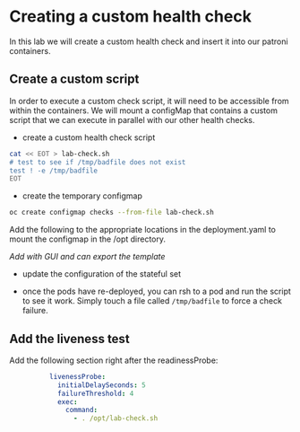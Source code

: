 # Creating a custom health check

In this lab we will create a custom health check and insert it into our patroni containers.

## Create a custom script

In order to execute a custom check script, it will need to be accessible from within the containers.  We will mount a configMap that contains a custom script that we can execute in parallel with our other health checks.

- create a custom health check script

``` bash
cat << EOT > lab-check.sh
# test to see if /tmp/badfile does not exist
test ! -e /tmp/badfile
EOT
```

- create the temporary configmap

``` bash
oc create configmap checks --from-file lab-check.sh
```

Add the following to the appropriate locations in the deployment.yaml to mount the configmap in the /opt directory.

*Add with GUI and can export the template*

- update the configuration of the stateful set

- once the pods have re-deployed, you can rsh to a pod and run the script to see it work.  Simply touch a file called `/tmp/badfile` to force a check failure.

## Add the liveness test
Add the following section right after the readinessProbe:

``` yaml
          livenessProbe:
            initialDelaySeconds: 5
            failureThreshold: 4
            exec:
              command:
                - . /opt/lab-check.sh
```
